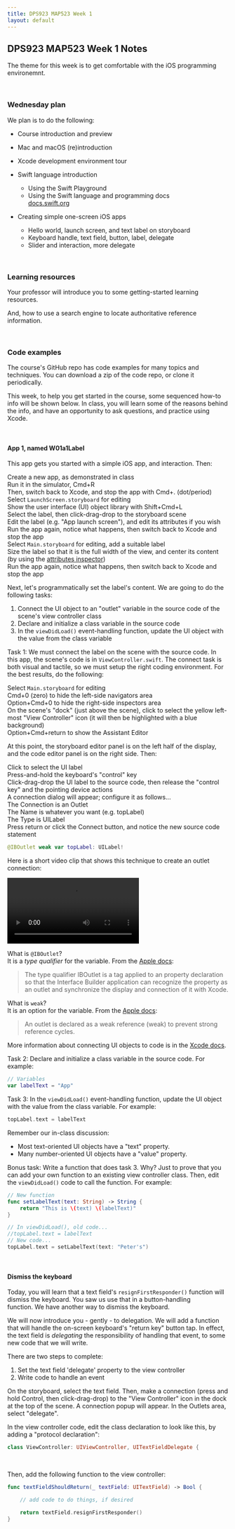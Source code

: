 ```yaml
---
title: DPS923 MAP523 Week 1
layout: default
---
```


## DPS923 MAP523 Week 1 Notes

The theme for this week is to get comfortable with the iOS programming environemnt. 

<br>

### Wednesday plan

We plan is to do the following:

* Course introduction and preview 

* Mac and macOS (re)introduction 

* Xcode development environment tour 

* Swift language introduction
  * Using the Swift Playground
  * Using the Swift language and programming docs  
  [docs.swift.org](https://docs.swift.org)

* Creating simple one-screen iOS apps
  * Hello world, launch screen, and text label on storyboard
  * Keyboard handle, text field, button, label, delegate
  * Slider and interaction, more delegate

<br>

### Learning resources

Your professor will introduce you to some getting-started learning resources.

And, how to use a search engine to locate authoritative reference information. 

<br>

### Code examples

The course's GitHub repo has code examples for many topics and techniques. You can download a zip of the code repo, or clone it periodically. 

This week, to help you get started in the course, some sequenced how-to info will be shown below. In class, you will learn some of the reasons behind the info, and have an opportunity to ask questions, and practice using Xcode. 

<br>

#### App 1, named W01a1Label 

This app gets you started with a simple iOS app, and interaction. Then:

Create a new app, as demonstrated in class  
Run it in the simulator, Cmd+R  
Then, switch back to Xcode, and stop the app with Cmd+. (dot/period)  
Select `LaunchScreen.storyboard` for editing  
Show the user interface (UI) object library with Shift+Cmd+L  
Select the label, then click-drag-drop to the storyboard scene  
Edit the label (e.g. "App launch screen"), and edit its attributes if you wish  
Run the app again, notice what happens, then switch back to Xcode and stop the app  
Select `Main.storyboard` for editing, add a suitable label  
Size the label so that it is the full width of the view, and center its content (by using the [attributes inspector](https://help.apple.com/xcode/mac/current/#/dev31645f17f))  
Run the app again, notice what happens, then switch back to Xcode and stop the app  

Next, let's programmatically set the label's content. We are going to do the following tasks:
1. Connect the UI object to an "outlet" variable in the source code of the scene's view controller class 
2. Declare and initialize a class variable in the source code 
3. In the `viewDidLoad()` event-handling function, update the UI object with the value from the class variable

Task 1: We must connect the label on the scene with the source code. In this app, the scene's code is in `ViewController.swift`. The connect task is both visual and tactile, so we must setup the right coding environment. For the best results, do the following: 

Select `Main.storyboard` for editing  
Cmd+0 (zero) to hide the left-side navigators area  
Option+Cmd+0 to hide the right-side inspectors area  
On the scene's "dock" (just above the scene), click to select the yellow left-most "View Controller" icon (it will then be highlighted with a blue background)  
Option+Cmd+return to show the Assistant Editor  

At this point, the storyboard editor panel is on the left half of the display, and the code editor panel is on the right side. Then:

Click to select the UI label  
Press-and-hold the keyboard's "control" key  
Click-drag-drop the UI label to the source code, then release the "control key" and the pointing device actions  
A connection dialog will appear; configure it as follows...  
The Connection is an Outlet  
The Name is whatever you want (e.g. topLabel)  
The Type is UILabel  
Press return or click the Connect button, and notice the new source code statement  

```swift
@IBOutlet weak var topLabel: UILabel!
```

Here is a short video clip that shows this technique to create an outlet connection:

![View the video clip in the Safari browser](/media/outlet-demo-1.mov)

What is `@IBOutlet`?  
It is a *type qualifier* for the variable. From the [Apple docs](https://developer.apple.com/library/archive/documentation/General/Conceptual/CocoaEncyclopedia/Outlets/Outlets.html):

> The type qualifier IBOutlet is a tag applied to an property declaration so that the Interface Builder application can recognize the property as an outlet and synchronize the display and connection of it with Xcode.

What is `weak`?  
It is an option for the variable. From the [Apple docs](https://developer.apple.com/library/archive/documentation/General/Conceptual/CocoaEncyclopedia/Outlets/Outlets.html):

> An outlet is declared as a weak reference (weak) to prevent strong reference cycles.

More information about connecting UI objects to code is in the [Xcode docs](https://help.apple.com/xcode/mac/current/#/devc06f7ee11). 

Task 2: Declare and initialize a class variable in the source code. For example:

```swift
// Variables
var labelText = "App"
```

Task 3: In the `viewDidLoad()` event-handling function, update the UI object with the value from the class variable. For example:

```swift
topLabel.text = labelText
```

Remember our in-class discussion:  
* Most text-oriented UI objects have a "text" property.  
* Many number-oriented UI objects have a "value" property.  

Bonus task: Write a function that does task 3. Why? Just to prove that you can add your own function to an existing view controller class. Then, edit the `viewDidLoad()` code to call the function. For example:

```swift
// New function
func setLabelText(text: String) -> String {
    return "This is \(text) \(labelText)"
}
```

```swift
// In viewDidLoad(), old code...
//topLabel.text = labelText
// New code...
topLabel.text = setLabelText(text: "Peter's")
```

<br>

#### Dismiss the keyboard

Today, you will learn that a text field's `resignFirstResponder()` function will dismiss the keyboard. You saw us use that in a button-handling function. We have another way to dismiss the keyboard.  

We will now introduce you - gently - to delegation. We will add a function that will handle the on-screen keyboard's "return key" button tap. In effect, the text field is *delegating* the responsibility of handling that event, to some new code that we will write.  

There are two steps to complete:  
1. Set the text field 'delegate' property to the view controller  
2. Write code to handle an event  

On the storyboard, select the text field. Then, make a connection (press and hold Control, then click-drag-drop) to the "View Controller" icon in the dock at the top of the scene. A connection popup will appear. In the Outlets area, select "delegate".

In the view controller code, edit the class declaration to look like this, by adding a "protocol declaration":  

```swift
class ViewController: UIViewController, UITextFieldDelegate {
```
<br>

Then, add the following function to the view controller:

```swift
func textFieldShouldReturn(_ textField: UITextField) -> Bool {

    // add code to do things, if desired

    return textField.resignFirstResponder()
}
```
<br>


